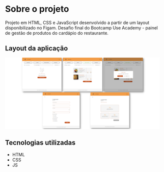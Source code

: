 # Sobre o projeto

Projeto em HTML, CSS e JavaScript desenvolvido a partir de um layout disponibilizado no Figam. Desafio final do Bootcamp Use Academy - painel de gestão de produtos do cardápio do restaurante.

## Layout da aplicação

![Mockup](https://github.com/VanessaVargas/restaurante-use-academy/blob/master/assets/images/layout.png)

## Tecnologias utilizadas

- HTML
- CSS
- JS
